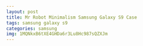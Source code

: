 ```yaml
---
layout: post
title: Mr Robot Minimalism Samsung Galaxy S9 Case
tags: samsung galaxy s9
categories: samsung
img: 1MQNkxB6tXE4GHDa6r3Lu8Hc987sQZXJm
---
```

